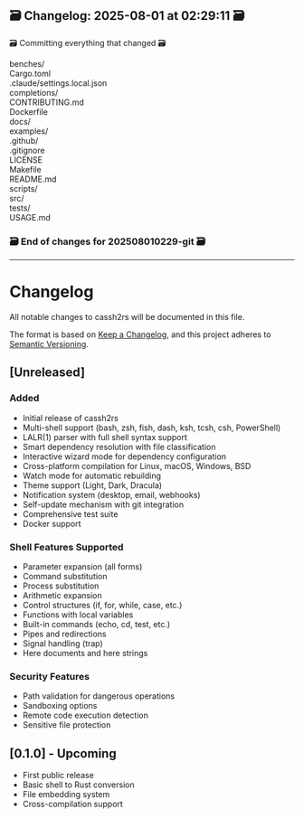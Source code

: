 ## 🗃️ Changelog: 2025-08-01 at 02:29:11 🗃️  

🗃️ Committing everything that changed 🗃️  
  
  
benches/  
Cargo.toml  
.claude/settings.local.json  
completions/  
CONTRIBUTING.md  
Dockerfile  
docs/  
examples/  
.github/  
.gitignore  
LICENSE  
Makefile  
README.md  
scripts/  
src/  
tests/  
USAGE.md  


### 🗃️ End of changes for 202508010229-git 🗃️  

----  
# Changelog

All notable changes to cassh2rs will be documented in this file.

The format is based on [Keep a Changelog](https://keepachangelog.com/en/1.0.0/),
and this project adheres to [Semantic Versioning](https://semver.org/spec/v2.0.0.html).

## [Unreleased]

### Added
- Initial release of cassh2rs
- Multi-shell support (bash, zsh, fish, dash, ksh, tcsh, csh, PowerShell)
- LALR(1) parser with full shell syntax support
- Smart dependency resolution with file classification
- Interactive wizard mode for dependency configuration
- Cross-platform compilation for Linux, macOS, Windows, BSD
- Watch mode for automatic rebuilding
- Theme support (Light, Dark, Dracula)
- Notification system (desktop, email, webhooks)
- Self-update mechanism with git integration
- Comprehensive test suite
- Docker support

### Shell Features Supported
- Parameter expansion (all forms)
- Command substitution
- Process substitution
- Arithmetic expansion
- Control structures (if, for, while, case, etc.)
- Functions with local variables
- Built-in commands (echo, cd, test, etc.)
- Pipes and redirections
- Signal handling (trap)
- Here documents and here strings

### Security Features
- Path validation for dangerous operations
- Sandboxing options
- Remote code execution detection
- Sensitive file protection

## [0.1.0] - Upcoming

- First public release
- Basic shell to Rust conversion
- File embedding system
- Cross-compilation support